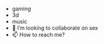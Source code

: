 - gaming
- 3d
- music
- 💞️ I’m looking to collaborate on sex
- 📫 How to reach me?

<!---
wtf? sheesh
--->
